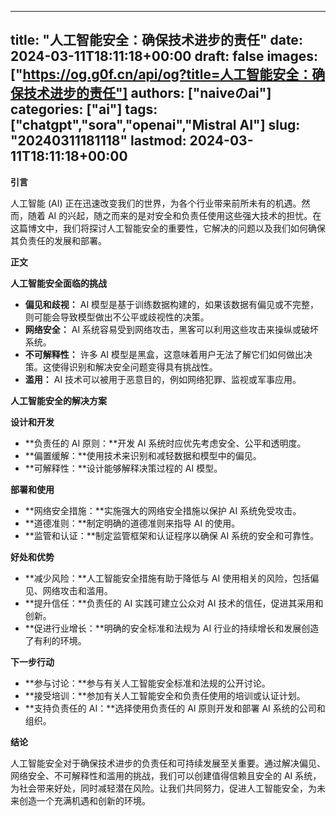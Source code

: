 
---
title: "人工智能安全：确保技术进步的责任"
date: 2024-03-11T18:11:18+00:00
draft: false
images: ["https://og.g0f.cn/api/og?title=人工智能安全：确保技术进步的责任"]
authors: ["naiveのai"]
categories: ["ai"]
tags: ["chatgpt","sora","openai","Mistral AI"]
slug: "20240311181118"
lastmod: 2024-03-11T18:11:18+00:00
---
**引言**

人工智能 (AI) 正在迅速改变我们的世界，为各个行业带来前所未有的机遇。然而，随着 AI 的兴起，随之而来的是对安全和负责任使用这些强大技术的担忧。在这篇博文中，我们将探讨人工智能安全的重要性，它解决的问题以及我们如何确保其负责任的发展和部署。

**正文**

**人工智能安全面临的挑战**

* **偏见和歧视：** AI 模型是基于训练数据构建的，如果该数据有偏见或不完整，则可能会导致模型做出不公平或歧视性的决策。
* **网络安全：** AI 系统容易受到网络攻击，黑客可以利用这些攻击来操纵或破坏系统。
* **不可解释性：** 许多 AI 模型是黑盒，这意味着用户无法了解它们如何做出决策。这使得识别和解决安全问题变得具有挑战性。
* **滥用：** AI 技术可以被用于恶意目的，例如网络犯罪、监视或军事应用。

**人工智能安全的解决方案**

**设计和开发**

* **负责任的 AI 原则：**开发 AI 系统时应优先考虑安全、公平和透明度。
* **偏置缓解：**使用技术来识别和减轻数据和模型中的偏见。
* **可解释性：**设计能够解释决策过程的 AI 模型。

**部署和使用**

* **网络安全措施：**实施强大的网络安全措施以保护 AI 系统免受攻击。
* **道德准则：**制定明确的道德准则来指导 AI 的使用。
* **监管和认证：**制定监管框架和认证程序以确保 AI 系统的安全和可靠性。

**好处和优势**

* **减少风险：**人工智能安全措施有助于降低与 AI 使用相关的风险，包括偏见、网络攻击和滥用。
* **提升信任：**负责任的 AI 实践可建立公众对 AI 技术的信任，促进其采用和创新。
* **促进行业增长：**明确的安全标准和法规为 AI 行业的持续增长和发展创造了有利的环境。

**下一步行动**

* **参与讨论：**参与有关人工智能安全标准和法规的公开讨论。
* **接受培训：**参加有关人工智能安全和负责任使用的培训或认证计划。
* **支持负责任的 AI：**选择使用负责任的 AI 原则开发和部署 AI 系统的公司和组织。

**结论**

人工智能安全对于确保技术进步的负责任和可持续发展至关重要。通过解决偏见、网络安全、不可解释性和滥用的挑战，我们可以创建值得信赖且安全的 AI 系统，为社会带来好处，同时减轻潜在风险。让我们共同努力，促进人工智能安全，为未来创造一个充满机遇和创新的环境。
